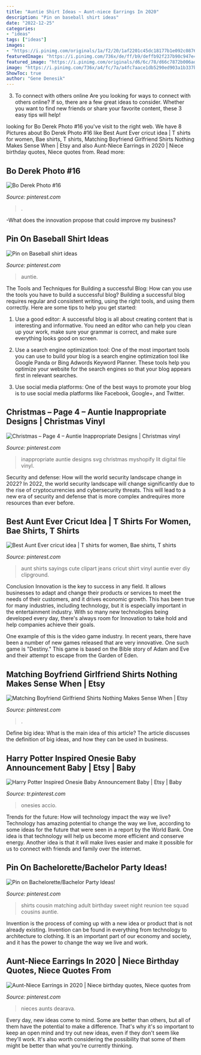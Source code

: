 ```yaml
---
title: "Auntie Shirt Ideas ~ Aunt-niece Earrings In 2020"
description: "Pin on baseball shirt ideas"
date: "2022-12-25"
categories:
- "ideas"
tags: ["ideas"]
images:
- "https://i.pinimg.com/originals/1a/f2/20/1af2201c45dc18177b1e092c08763961.jpg"
featuredImage: "https://i.pinimg.com/736x/de/ff/b9/deffb92f237b90c947e48893196d8992.jpg"
featured_image: "https://i.pinimg.com/originals/d6/6c/78/d66c7872b006adc6c3851997793f23ce.jpg"
image: "https://i.pinimg.com/736x/a4/fc/7a/a4fc7aace1db5290ed903a1b337b4d41.jpg"
ShowToc: true
author: "Gene Denesik"
---
```



3. To connect with others online
Are you looking for ways to connect with others online? If so, there are a few great ideas to consider. Whether you want to find new friends or share your favorite content, these 3 easy tips will help!

	

		
looking for Bo Derek Photo #16 you've visit to the right web. We have 8 Pictures about Bo Derek Photo #16 like Best Aunt Ever cricut idea | T shirts for women, Bae shirts, T shirts, Matching Boyfriend Girlfriend Shirts Nothing Makes Sense When | Etsy and also Aunt-Niece Earrings in 2020 | Niece birthday quotes, Niece quotes from. Read more:
		
    
## Bo Derek Photo #16

<img loading=lazy src="https://i.pinimg.com/originals/1a/f2/20/1af2201c45dc18177b1e092c08763961.jpg" onerror="this.onerror=null;this.src='https://tse2.mm.bing.net/th?id=OIP.qPWnVdQrhQ3ugk9xHGj-EgHaFw&amp;pid=15.1';" alt="Bo Derek Photo #16">

_Source: pinterest.com_

>. 

	

-What does the innovation propose that could improve my business?

    
## Pin On Baseball Shirt Ideas

<img loading=lazy src="https://i.pinimg.com/originals/5d/04/d5/5d04d5202f3961bcd6b5763661e55059.jpg" onerror="this.onerror=null;this.src='https://tse1.mm.bing.net/th?id=OIP._S-l5NnLFSgbyUahThz4IQHaFV&amp;pid=15.1';" alt="Pin on Baseball shirt ideas">

_Source: pinterest.com_

>auntie. 

	

The Tools and Techniques for Building a successful Blog: How can you use the tools you have to build a successful blog?
Building a successful blog requires regular and consistent writing, using the right tools, and using them correctly. Here are some tips to help you get started:
1. Use a good editor: A successful blog is all about creating content that is interesting and informative. You need an editor who can help you clean up your work, make sure your grammar is correct, and make sure everything looks good on screen.

2. Use a search engine optimization tool: One of the most important tools you can use to build your blog is a search engine optimization tool like Google Panda or Bing Adwords Keyword Planner. These tools help you optimize your website for the search engines so that your blog appears first in relevant searches.

3. Use social media platforms: One of the best ways to promote your blog is to use social media platforms like Facebook, Google+, and Twitter.

    
## Christmas – Page 4 – Auntie Inappropriate Designs | Christmas Vinyl

<img loading=lazy src="https://i.pinimg.com/736x/be/eb/81/beeb81688dfbf3248b5f57952cbdf618.jpg" onerror="this.onerror=null;this.src='https://tse1.mm.bing.net/th?id=OIP.4Ob275dmgxGI_XJZHlrTBgHaKe&amp;pid=15.1';" alt="Christmas – Page 4 – Auntie Inappropriate Designs | Christmas vinyl">

_Source: pinterest.com_

>inappropriate auntie designs svg christmas myshopify lit digital file vinyl. 

	

Security and defense: How will the world security landscape change in 2022?
In 2022, the world security landscape will change significantly due to the rise of cryptocurrencies and cybersecurity threats. This will lead to a new era of security and defense that is more complex andrequires more resources than ever before.

    
## Best Aunt Ever Cricut Idea | T Shirts For Women, Bae Shirts, T Shirts

<img loading=lazy src="https://i.pinimg.com/originals/d6/6c/78/d66c7872b006adc6c3851997793f23ce.jpg" onerror="this.onerror=null;this.src='https://tse3.mm.bing.net/th?id=OIP.fXvhEjKELQBEK17sMDdTNQHaJz&amp;pid=15.1';" alt="Best Aunt Ever cricut idea | T shirts for women, Bae shirts, T shirts">

_Source: pinterest.com_

>aunt shirts sayings cute clipart jeans cricut shirt vinyl auntie ever diy clipground. 

	

Conclusion
Innovation is the key to success in any field. It allows businesses to adapt and change their products or services to meet the needs of their customers, and it drives economic growth.
This has been true for many industries, including technology, but it is especially important in the entertainment industry. With so many new technologies being developed every day, there's always room for Innovation to take hold and help companies achieve their goals.

One example of this is the video game industry. In recent years, there have been a number of new games released that are very innovative. One such game is "Destiny." This game is based on the Bible story of Adam and Eve and their attempt to escape from the Garden of Eden.

    
## Matching Boyfriend Girlfriend Shirts Nothing Makes Sense When | Etsy

<img loading=lazy src="https://i.pinimg.com/736x/a4/fc/7a/a4fc7aace1db5290ed903a1b337b4d41.jpg" onerror="this.onerror=null;this.src='https://tse3.mm.bing.net/th?id=OIP.30XAimuA2QUvWncUGNzj_wHaHa&amp;pid=15.1';" alt="Matching Boyfriend Girlfriend Shirts Nothing Makes Sense When | Etsy">

_Source: pinterest.com_

>. 

	

Define big idea: What is the main idea of this article?
The article discusses the definition of big ideas, and how they can be used in business.

    
## Harry Potter Inspired Onesie Baby Announcement Baby | Etsy | Baby

<img loading=lazy src="https://i.pinimg.com/originals/dc/3c/03/dc3c03355eef0f7621908b8f7f252c98.jpg" onerror="this.onerror=null;this.src='https://tse1.mm.bing.net/th?id=OIP.C6PiWXsI34IWUdsQE1TBcQHaJ4&amp;pid=15.1';" alt="Harry Potter Inspired Onesie Baby Announcement Baby | Etsy | Baby">

_Source: tr.pinterest.com_

>onesies accio. 

	

Trends for the future: How will technology impact the way we live?
Technology has amazing potential to change the way we live, according to some ideas for the future that were seen in a report by the World Bank. One idea is that technology will help us become more efficient and conserve energy. Another idea is that it will make lives easier and make it possible for us to connect with friends and family over the internet.

    
## Pin On Bachelorette/Bachelor Party Ideas!

<img loading=lazy src="https://i.pinimg.com/736x/de/ff/b9/deffb92f237b90c947e48893196d8992.jpg" onerror="this.onerror=null;this.src='https://tse1.mm.bing.net/th?id=OIP.gL8KEPGtfCW1IcnL4V8cQQHaJ3&amp;pid=15.1';" alt="Pin on Bachelorette/Bachelor Party Ideas!">

_Source: pinterest.com_

>shirts cousin matching adult birthday sweet night reunion tee squad cousins auntie. 

	

Invention is the process of coming up with a new idea or product that is not already existing. Invention can be found in everything from technology to architecture to clothing. It is an important part of our economy and society, and it has the power to change the way we live and work.

    
## Aunt-Niece Earrings In 2020 | Niece Birthday Quotes, Niece Quotes From

<img loading=lazy src="https://i.pinimg.com/736x/ea/e4/a7/eae4a7328d5c284624833fd14eae5811.jpg" onerror="this.onerror=null;this.src='https://tse3.mm.bing.net/th?id=OIP.olskrZRYu-XBMi54dT6X0AHaHa&amp;pid=15.1';" alt="Aunt-Niece Earrings in 2020 | Niece birthday quotes, Niece quotes from">

_Source: pinterest.com_

>nieces aunts dearava. 

	

Every day, new ideas come to mind. Some are better than others, but all of them have the potential to make a difference. That's why it's so important to keep an open mind and try out new ideas, even if they don't seem like they'll work. It's also worth considering the possibility that some of them might be better than what you're currently thinking.

